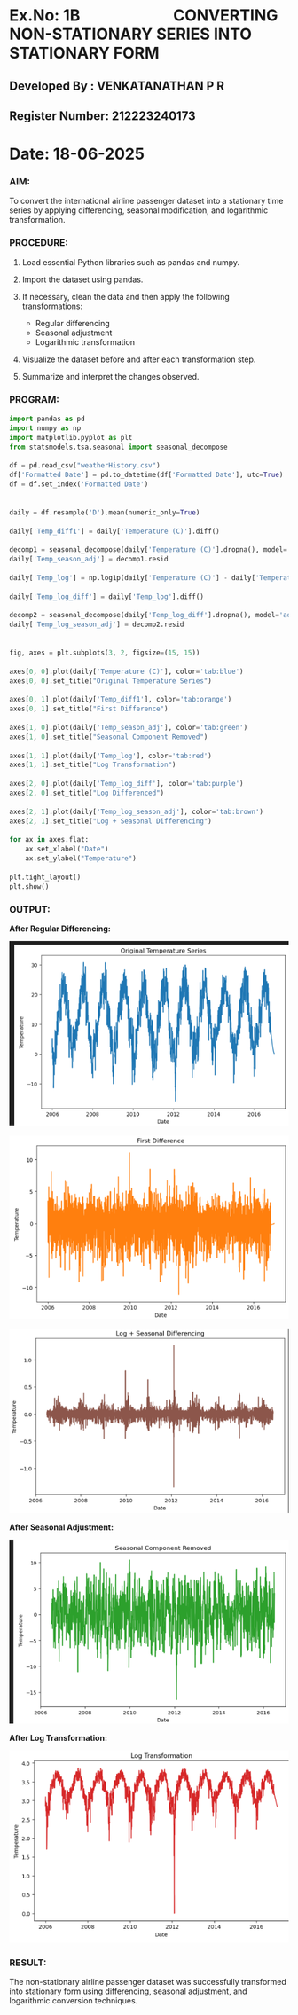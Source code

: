 # Ex.No: 1B      CONVERTING NON-STATIONARY SERIES INTO STATIONARY FORM

## Developed By : VENKATANATHAN P R

## Register Number: 212223240173

# Date: 18-06-2025

### AIM:

To convert the international airline passenger dataset into a stationary time series by applying differencing, seasonal modification, and logarithmic transformation.

### PROCEDURE:

1. Load essential Python libraries such as pandas and numpy.
2. Import the dataset using pandas.
3. If necessary, clean the data and then apply the following transformations:

   * Regular differencing
   * Seasonal adjustment
   * Logarithmic transformation
4. Visualize the dataset before and after each transformation step.
5. Summarize and interpret the changes observed.

### PROGRAM:
```python
import pandas as pd
import numpy as np
import matplotlib.pyplot as plt
from statsmodels.tsa.seasonal import seasonal_decompose

df = pd.read_csv("weatherHistory.csv")
df['Formatted Date'] = pd.to_datetime(df['Formatted Date'], utc=True)
df = df.set_index('Formatted Date')


daily = df.resample('D').mean(numeric_only=True)

daily['Temp_diff1'] = daily['Temperature (C)'].diff()

decomp1 = seasonal_decompose(daily['Temperature (C)'].dropna(), model='additive', period=365)
daily['Temp_season_adj'] = decomp1.resid

daily['Temp_log'] = np.log1p(daily['Temperature (C)'] - daily['Temperature (C)'].min())

daily['Temp_log_diff'] = daily['Temp_log'].diff()

decomp2 = seasonal_decompose(daily['Temp_log_diff'].dropna(), model='additive', period=365)
daily['Temp_log_season_adj'] = decomp2.resid


fig, axes = plt.subplots(3, 2, figsize=(15, 15))

axes[0, 0].plot(daily['Temperature (C)'], color='tab:blue')
axes[0, 0].set_title("Original Temperature Series")

axes[0, 1].plot(daily['Temp_diff1'], color='tab:orange')
axes[0, 1].set_title("First Difference")

axes[1, 0].plot(daily['Temp_season_adj'], color='tab:green')
axes[1, 0].set_title("Seasonal Component Removed")

axes[1, 1].plot(daily['Temp_log'], color='tab:red')
axes[1, 1].set_title("Log Transformation")

axes[2, 0].plot(daily['Temp_log_diff'], color='tab:purple')
axes[2, 0].set_title("Log Differenced")

axes[2, 1].plot(daily['Temp_log_season_adj'], color='tab:brown')
axes[2, 1].set_title("Log + Seasonal Differencing")

for ax in axes.flat:
    ax.set_xlabel("Date")
    ax.set_ylabel("Temperature")

plt.tight_layout()
plt.show()
```

### OUTPUT:

**After Regular Differencing:**

![alt text](<IMAGES/Screenshot 2025-08-18 161443.png>)

![alt text](<IMAGES/Screenshot 2025-08-18 161501.png>)

![alt text](<IMAGES/Screenshot 2025-08-18 161548.png>)

**After Seasonal Adjustment:**

![alt text](<IMAGES/Screenshot 2025-08-18 161511.png>)



**After Log Transformation:**

![alt text](<IMAGES/Screenshot 2025-08-18 161522.png>)

### RESULT:

The non-stationary airline passenger dataset was successfully transformed into stationary form using differencing, seasonal adjustment, and logarithmic conversion techniques.



